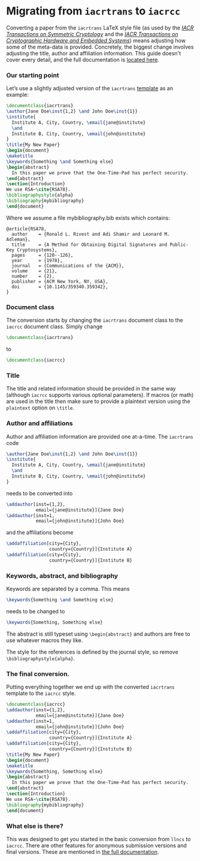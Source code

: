 # Migrating from `iacrtrans` to `iacrcc`

Converting a paper from the `iacrtrans` LaTeX style file (as used by the [*IACR Transactions on Symmetric Cryptology*](http://tosc.iacr.org/) and the [*IACR Transactions on Cryptographic Hardware and Embedded Systems*](http://tches.iacr.org/)) means adjusting how some of the meta-data is provided. Concretely, the biggest change involves adjusting the title, author and affiliation information. This guide doesn't cover every detail, and the full documentation is [located here](https://publish.iacr.org/iacrcc).

### Our starting point

Let’s use a slightly adjusted version of the `iacrtrans` [template](https://github.com/Cryptosaurus/iacrtrans/blob/master/template.tex) as an example:

```latex
\documentclass{iacrtrans}
\author{Jane Doe\inst{1,2} \and John Doe\inst{1}}
\institute{
  Institute A, City, Country, \email{jane@institute}
  \and
  Institute B, City, Country, \email{john@institute}
}
\title{My New Paper}
\begin{document}
\maketitle
\keywords{Something \and Something else}
\begin{abstract}
  In this paper we prove that the One-Time-Pad has perfect security.
\end{abstract}
\section{Introduction}
We use RSA~\cite{RSA78}.
\bibliographystyle{alpha}
\bibliography{mybibliography}
\end{document}
```
Where we assume a file mybibliography.bib exists which contains:

```
@article{RSA78,
  author    = {Ronald L. Rivest and Adi Shamir and Leonard M. Adleman},
  title     = {A Method for Obtaining Digital Signatures and Public-Key Cryptosystems},
  pages     = {120--126},
  year      = {1978},
  journal   = {Communications of the {ACM}},
  volume    = {21},
  number    = {2},
  publisher = {ACM New York, NY, USA},
  doi       = {10.1145/359340.359342},
}
```

### Document class

The conversion starts by changing the `iacrtrans` document class to the `iacrcc`
document class. Simply change

```latex
\documentclass{iacrtrans}
```
to
```latex
\documentclass{iacrcc}
```

### Title

The title and related information should be provided in the same way (although `iacrcc` supports various optional parameters). If macros (or math) are used in the title then make sure to provide a plaintext version using the `plaintext` option on `\title`.

### Author and affiliations

Author and affiliation information are provided one at-a-time. The `iacrtrans` code

```latex
\author{Jane Doe\inst{1,2} \and John Doe\inst{1}}
\institute{
  Institute A, City, Country, \email{jane@institute}
  \and
  Institute B, City, Country, \email{john@institute}
}
```
needs to be converted into

```latex
\addauthor[inst={1,2},
           email={jane@institute}]{Jane Doe}
\addauthor[inst=1,
           email={john@institute}]{John Doe}
```
and the affiliations become
```latex
\addaffiliation[city={City},
                country={Country}]{Institute A}
\addaffiliation[city={City},
                country={Country}]{Institute B}
```

### Keywords, abstract, and bibliography

Keywords are separated by a comma. This means
```latex
\keywords{Something \and Something else}
```
needs to be changed to
```latex
\keywords{Something, Something else}
```
The abstract is still typeset using `\begin{abstract}` and authors are free to use whatever macros they like.

The style for the references is defined by the journal style, so remove `\bibliographystyle{alpha}`.

### The final conversion.

Putting everything together we end up with the converted `iacrtrans` template to the `iacrcc` style.

```latex
\documentclass{iacrcc}
\addauthor[inst={1,2},
           email={jane@institute}]{Jane Doe}
\addauthor[inst=1,
           email={john@institute}]{John Doe}
\addaffiliation[city={City},
                country={Country}]{Institute A}
\addaffiliation[city={City},
                country={Country}]{Institute B}
\title{My New Paper}
\begin{document}
\maketitle
\keywords{Something, Something else}
\begin{abstract}
  In this paper we prove that the One-Time-Pad has perfect security.
\end{abstract}
\section{Introduction}
We use RSA~\cite{RSA78}.
\bibliography{mybibliography}
\end{document}
```
### What else is there?

This was designed to get you started in the basic conversion from `llncs` to `iacrcc`.  There are other features for anonymous submission versions and final versions. These are mentioned in [the
full documentation](https://publish.iacr.org/iacrcc).
